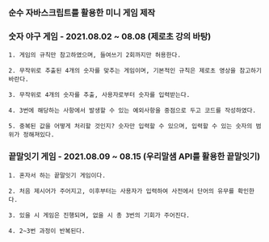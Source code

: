 ### 순수 자바스크립트를 활용한 미니 게임 제작

### 숫자 야구 게임 - 2021.08.02 ~ 08.08 (제로초 강의 바탕)

    1. 게임의 규칙만 참고하였으며, 들여쓰기 2회까지만 허용한다.
    
    2. 무작위로 추출된 4개의 숫자를 맞추는 게임이며, 기본적인 규칙은 제로초 영상을 참고하기 바란다.
    
    3. 무작위로 4개의 숫자를 추출, 사용자로부터 숫자를 입력받는다.
    
    4. 3번에 해당하는 사항에서 발생할 수 있는 예외사항을 중점으로 두고 코드를 작성하였다.
    
    5. 중복된 값을 어떻게 처리할 것인지? 숫자만 입력할 수 있으며, 입력할 수 있는 숫자의 범위가 정해져있다.

### 끝말잇기 게임 - 2021.08.09 ~ 08.15 (우리말샘 API를 활용한 끝말잇기)

    1. 혼자서 하는 끝말잇기 게임이다.
    
    2. 처음 제시어가 주어지고, 이후부터는 사용자가 입력하여 사전에서 단어의 유무를 확인한다.
    
    3. 있을 시 게임은 진행되며, 없을 시 총 3번의 기회가 주어진다.
    
    4. 2~3번 과정이 반복된다.
